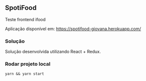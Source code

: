 
## SpotiFood

Teste frontend ifood 

Aplicação disponível em: https://spotifood-giovana.herokuapp.com/

### Solução 

Solução desenvolvida utilizando React + Redux. 


### Rodar projeto local 

`yarn && yarn start`
